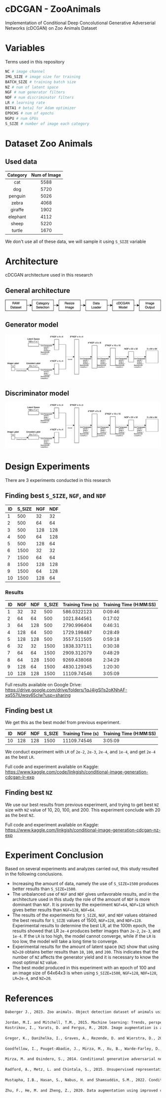 # cDCGAN - ZooAnimals

Implementation of Conditional Deep Concolutional Generative Adverserial Networks (cDCGAN) on Zoo Animals Dataset

# Variables

Terms used in this repository

```py
NC # image channel
IMG_SIZE # image size for training
BATCH_SIZE # training batch size
NZ # num of latent space
NGF # num generator filters
NDF # num discriminator filters
LR # learning rate
BETA1 # beta1 for Adam optimizer
EPOCHS # num of epochs
NGPU # num GPUs
S_SIZE # number of image each category
```

# Dataset Zoo Animals

## Used data

| Category | Num of Image |
|:--------:|:------------:|
|    cat   |     5588     |
|    dog   |     5720     |
|  penguin |     5026     |
|   zebra  |     4068     |
|  giraffe |     1902     |
| elephant |     4112     |
|   sheep  |     5220     |
|  turtle  |     1670     |

We don't use all of these data, we will sample it using `S_SIZE` variable

# Architecture

cDCGAN architecture used in this research

## General architecture

![img-general-arc](img/model/data-flow.png "General Architecture")

## Generator model

![img-general-arc](img/model/generator-model.png "General Architecture")


## Discriminator model

![img-general-arc](img/model/generator-model.png "General Architecture")

# Design Experiments

There are 3 experiments conducted in this research

## Finding best `S_SIZE`, `NGF`, and `NDF`

| ID| S_SIZE| NGF   | NDF   |
|---|-------|-------|-------|
| 1 | 500   | 32    |   32  |
| 2 | 500   | 64    |   64  |
| 3 | 500   | 128   |   128 |
| 4 | 500   | 64    |   128 |
| 5 | 500   | 128   |   64  |
| 6 | 1500  | 32    |   32  |
| 7 | 1500  | 64    |   64  |
| 8 | 1500  | 128   |   128 |
| 9 | 1500  | 64    |   128 |
| 10| 1500  | 128   |   64  |

### Results

|ID | NGF | NDF |S_SIZE| Training Time (s) | Training Time (H:MM:SS) |
|---|-----|-----|------|-------------|---------|
| 1 | 32  | 32  | 500  | 586.0322123 | 0:09:46 |
| 2 | 64  | 64  | 500  | 1021.844561 | 0:17:02 |
| 3 | 64  | 128 | 500  | 2790.996404 | 0:46:31 |
| 4 | 128 | 64  | 500  | 1729.198487 | 0:28:49 |
| 5 | 128 | 128 | 500  | 3557.511505 | 0:59:18 |
| 6 | 32  | 32  | 1500 | 1838.337111 | 0:30:38 |
| 7 | 64  | 64  | 1500 | 2909.312079 | 0:48:29 |
| 8 | 64  | 128 | 1500 | 9269.438068 | 2:34:29 |
| 9 | 128 | 64  | 1500 | 4830.129345 | 1:20:30 |
| 10| 128 | 128 | 1500 | 11109.74546 | 3:05:09 |

Full results available on Google Drive: https://drive.google.com/drive/folders/1qJ4igSl1s2oKNhAF-xq557lUwqv65cIw?usp=sharing 

## Finding best `LR`

We get this as the best model from previous experiment.

|ID | NGF | NDF |S_SIZE| Training Time (s) | Training Time (H:MM:SS) |
|---|-----|-----|------|-------------|---------|
| 10| 128 | 128 | 1500 | 11109.74546 | 3:05:09 |

We conduct experiment with `LR` of `2e-2`, `2e-3`, `2e-4`, and `1e-4`, and get `2e-4` as the best `LR`.

Full code and experiment available on Kaggle: https://www.kaggle.com/code/linkgish/conditional-image-generation-cdcgan-lr-exp 


## Finding best `NZ`

We use our best results from previous experiment, and trying to get best `NZ` size with `NZ` value of 10, 20, 100, and 200. This experiment conclude with 20 as the best `NZ`.

Full code and experiment available on Kaggle: https://www.kaggle.com/linkgish/conditional-image-generation-cdcgan-nz-exp 

# Experiment Conclusion

Based on several experiments and analyzes carried out, this study resulted in the following conclusions.

- Increasing the amount of data, namely the use of `S_SIZE=1500` produces better results than `S_SIZE=1500`.
- The unbalanced use of `NGF` and `NDF` gives unfavorable results, and in the architecture used in this study the role of the amount of `NDF` is more dominant than `NGF`. It is proven by the experiment `NGF=64`, `NDF=128` which gives better results than `NGF=128`, `NDF=64`.
- The results of the experiments for `S_SIZE`, `NGF`, and `NDF` values obtained the best results for `S_SIZE` values of 1500, `NGF=128`, and `NDF=128`.
Experimental results to determine the best LR, at the 100th epoch, the results showed that LR `2e-4` produces better images than `2e-2`, `2e-3`, and `1e-4`. If the `LR` is too high, the model cannot converge, while if the `LR` is too low, the model will take a long time to converge.
- Experimental results for the amount of latent space (`NZ`) show that using `NZ=20` obtains better results than `10`, `100`, and `200`. This indicates that the number of `NZ` affects the generator yield and it is necessary to know the most optimal `NZ` value.
- The best model produced in this experiment with an epoch of 100 and an image size of 64x64x3 is when using `S_SIZE=1500`, `NGF=128`, `NDF=128`, `LR=2e-4`, and `NZ=20`.

# References

```txt
Daberger J., 2023. Zoo animals. Object detection dataset of animals using Pascal VOC labeling format - XML files. https://www.kaggle.com/datasets/jirka- daberger/zoo-animals

Jordan, M.I. and Mitchell, T.M., 2015. Machine learning: Trends, perspectives, and prospects. Science, 349(6245), pp.255-260.
Kostrikov, I., Yarats, D. and Fergus, R., 2020. Image augmentation is all you need: Regularizing deep reinforcement learning from pixels. arXiv preprint arXiv:2004.13649.

Gregor, K., Danihelka, I., Graves, A., Rezende, D. and Wierstra, D., 2015, June. Draw: A recurrent neural network for image generation. In International conference on machine learning (pp. 1462-1471). PMLR.

Goodfellow, I., Pouget-Abadie, J., Mirza, M., Xu, B., Warde-Farley, D., Ozair, S., Courville, A. and Bengio, Y., 2020. Generative adversarial networks. Communications of the ACM, 63(11), pp.139-144.

Mirza, M. and Osindero, S., 2014. Conditional generative adversarial nets. arXiv preprint arXiv:1411.1784.

Radford, A., Metz, L. and Chintala, S., 2015. Unsupervised representation learning with deep convolutional generative adversarial networks. arXiv preprint arXiv:1511.06434.

Mustapha, I.B., Hasan, S., Nabus, H. and Shamsuddin, S.M., 2022. Conditional deep convolutional generative adversarial networks for isolated handwritten arabic character generation. Arabian Journal for Science and Engineering, 47(2), pp.1309-1320.

Zhu, F., He, M. and Zheng, Z., 2020. Data augmentation using improved cDCGAN for plant vigor rating. Computers and Electronics in Agriculture, 175, p.105603.
```
